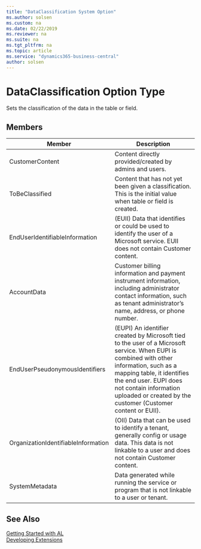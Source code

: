 ```yaml
---
title: "DataClassification System Option"
ms.author: solsen
ms.custom: na
ms.date: 02/22/2019
ms.reviewer: na
ms.suite: na
ms.tgt_pltfrm: na
ms.topic: article
ms.service: "dynamics365-business-central"
author: solsen
---
```

[//]: # (START>DO_NOT_EDIT)
[//]: # (IMPORTANT:Do not edit any of the content between here and the END>DO_NOT_EDIT.)
[//]: # (Any modifications should be made in the .xml files in the ModernDev repo.)
# DataClassification Option Type
Sets the classification of the data in the table or field.

## Members
|  Member  |  Description  |
|----------------|---------------|
|CustomerContent|Content directly provided/created by admins and users.|
|ToBeClassified|Content that has not yet been given a classification. This is the initial value when table or field is created.|
|EndUserIdentifiableInformation|(EUII) Data that identifies or could be used to identify the user of a Microsoft service. EUII does not contain Customer content.|
|AccountData|Customer billing information and payment instrument information, including administrator contact information, such as tenant administrator’s name, address, or phone number.|
|EndUserPseudonymousIdentifiers|(EUPI) An identifier created by Microsoft tied to the user of a Microsoft service. When EUPI is combined with other information, such as a mapping table, it identifies the end user. EUPI does not contain information uploaded or created by the customer (Customer content or EUII).|
|OrganizationIdentifiableInformation|(OII) Data that can be used to identify a tenant, generally config or usage data. This data is not linkable to a user and does not contain Customer content.|
|SystemMetadata|Data generated while running the service or program that is not linkable to a user or tenant.|

[//]: # (IMPORTANT: END>DO_NOT_EDIT)
## See Also  
[Getting Started with AL](../../devenv-get-started.md)  
[Developing Extensions](../../devenv-dev-overview.md)  